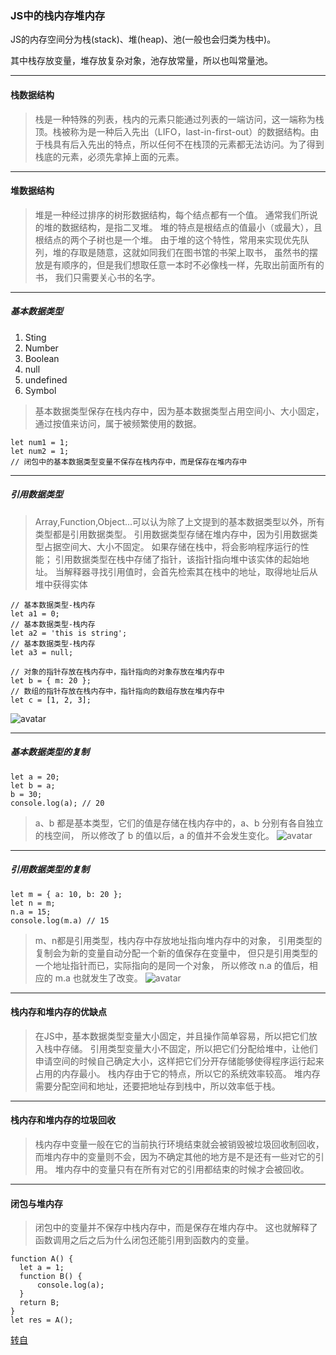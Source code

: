 ### JS中的栈内存堆内存

JS的内存空间分为栈(stack)、堆(heap)、池(一般也会归类为栈中)。

其中栈存放变量，堆存放复杂对象，池存放常量，所以也叫常量池。

---

#### 栈数据结构

> 栈是一种特殊的列表，栈内的元素只能通过列表的一端访问，这一端称为栈顶。栈被称为是一种后入先出（LIFO，last-in-first-out）的数据结构。由于栈具有后入先出的特点，所以任何不在栈顶的元素都无法访问。为了得到栈底的元素，必须先拿掉上面的元素。

---

#### 堆数据结构
> 堆是一种经过排序的树形数据结构，每个结点都有一个值。
通常我们所说的堆的数据结构，是指二叉堆。
堆的特点是根结点的值最小（或最大），且根结点的两个子树也是一个堆。
由于堆的这个特性，常用来实现优先队列，堆的存取是随意，这就如同我们在图书馆的书架上取书，
虽然书的摆放是有顺序的，但是我们想取任意一本时不必像栈一样，先取出前面所有的书，
我们只需要关心书的名字。

---

##### 基本数据类型
1. Sting
2. Number
3. Boolean
4. null
5. undefined
6. Symbol

> 基本数据类型保存在栈内存中，因为基本数据类型占用空间小、大小固定，通过按值来访问，属于被频繁使用的数据。

```
let num1 = 1;
let num2 = 1;
// 闭包中的基本数据类型变量不保存在栈内存中，而是保存在堆内存中
```
---

##### 引用数据类型

> Array,Function,Object...可以认为除了上文提到的基本数据类型以外，所有类型都是引用数据类型。
引用数据类型存储在堆内存中，因为引用数据类型占据空间大、大小不固定。
如果存储在栈中，将会影响程序运行的性能；
引用数据类型在栈中存储了指针，该指针指向堆中该实体的起始地址。
当解释器寻找引用值时，会首先检索其在栈中的地址，取得地址后从堆中获得实体

```
// 基本数据类型-栈内存
let a1 = 0;
// 基本数据类型-栈内存
let a2 = 'this is string';
// 基本数据类型-栈内存
let a3 = null;

// 对象的指针存放在栈内存中，指针指向的对象存放在堆内存中
let b = { m: 20 };
// 数组的指针存放在栈内存中，指针指向的数组存放在堆内存中
let c = [1, 2, 3];

```
![avatar](https://user-gold-cdn.xitu.io/2019/6/25/16b8c0b5752823f6?imageView2/0/w/1280/h/960/format/webp/ignore-error/1)

---

##### 基本数据类型的复制

```
let a = 20;
let b = a;
b = 30;
console.log(a); // 20
```

> a、b 都是基本类型，它们的值是存储在栈内存中的，a、b 分别有各自独立的栈空间， 所以修改了 b 的值以后，a 的值并不会发生变化。
![avatar](https://user-gold-cdn.xitu.io/2019/6/25/16b8c0b73d4ebd08?imageView2/0/w/1280/h/960/format/webp/ignore-error/1)

---

##### 引用数据类型的复制

```
let m = { a: 10, b: 20 };
let n = m;
n.a = 15;
console.log(m.a) // 15

```

> m、n都是引用类型，栈内存中存放地址指向堆内存中的对象， 引用类型的复制会为新的变量自动分配一个新的值保存在变量中， 但只是引用类型的一个地址指针而已，实际指向的是同一个对象， 所以修改 n.a 的值后，相应的 m.a 也就发生了改变。
![avatar](https://user-gold-cdn.xitu.io/2019/6/25/16b8c0b9df03d885?imageView2/0/w/1280/h/960/format/webp/ignore-error/1)

---
#### 栈内存和堆内存的优缺点

> 在JS中，基本数据类型变量大小固定，并且操作简单容易，所以把它们放入栈中存储。
引用类型变量大小不固定，所以把它们分配给堆中，让他们申请空间的时候自己确定大小，这样把它们分开存储能够使得程序运行起来占用的内存最小。
栈内存由于它的特点，所以它的系统效率较高。
堆内存需要分配空间和地址，还要把地址存到栈中，所以效率低于栈。

---

#### 栈内存和堆内存的垃圾回收

> 栈内存中变量一般在它的当前执行环境结束就会被销毁被垃圾回收制回收， 而堆内存中的变量则不会，因为不确定其他的地方是不是还有一些对它的引用。 堆内存中的变量只有在所有对它的引用都结束的时候才会被回收。

---

#### 闭包与堆内存

> 闭包中的变量并不保存中栈内存中，而是保存在堆内存中。 这也就解释了函数调用之后之后为什么闭包还能引用到函数内的变量。

```
function A() {
  let a = 1;
  function B() {
      console.log(a);
  }
  return B;
}
let res = A();

```

[转自](https://juejin.im/post/5d116a9df265da1bb47d717b)
